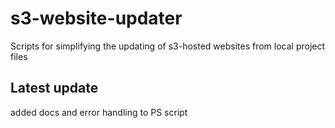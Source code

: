 # s3-website-updater

Scripts for simplifying the updating of s3-hosted websites from local project files

## Latest update

added docs and error handling to PS script
